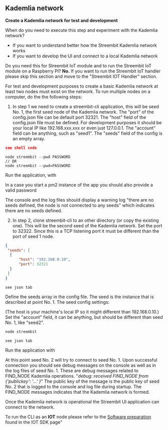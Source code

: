 ## Kademlia network

**Create a Kademlia network for test and development**

When do you need to execute this step and experiment with the Kademlia network?
* If you want to understand better how the Streembit Kademlia network works
* If you want to develop the UI and connect to a local Kademlia network

Do you need this for Streembit IoT module and to run the Streembit IoT module on a Raspberry PI? **No.**
If you want to run the Streembit IoT handler please skip this section and move to the "Streembit IOT Handler" section.

For test and development purposes to create a basic Kademlia network at least two nodes must exist on the network. To run multiple nodes on a computer, do the the following steps:

1) In step 1 we need to create a streembit-cli application, this will be seed No. 1, the first seed node of the Kademlia network.
The "port" of the config.json file can be default port 32321. The "host" field of the config.json file must be defined. For development purposes it should be your local IP like 192.168.xxx.xxx or even just 127.0.0.1.
The "account" field can be anything, such as "seed1".
The "seeds" field of the config is an empty array.

```json
see shell code
```
```shell
node streembit --pwd PASSWORD
// OR
node streembit --pwd=PASSWORD
```
Run the application, with

In a case you start a pm2 instance of the app you should also provide a valid password

The console and the log files should display a warning log "there are no seeds defined, the node is not connected to any seeds" which indicates there are no seeds defined.

2) In step 2, clone streembit-cli to an other directory (or copy the existing one). This will be the second seed of the Kademlia network. Set the port to 32322.
Since this is a TCP listening port it must be different than the port of seed 1 node.

```json
{
 "seeds": [
  {
      "host": "192.168.0.10",
      "port": 32321
  }
 ]
}
```
```shell
see json tab
```

Define the seeds array in the config file. The seed is the instance that is described at point No. 1. The seed config settings:

(The host is your machine's local IP so it might different than 192.168.0.10.)
Set the "account" field, it can be anything, but should be different than seed No. 1, like "seed2".

```bash
node streembit
```
```shell
see json tab
```

Run the application with

At this point seed No. 2 will try to connect to seed No. 1.
Upon successful connection you should see debug messages on the console as well as in the log files of seed No. 1. These are debug messages related to FIND_NODE Kademlia operations.
"*debug: received FIND_NODE from {'publickey': '...' }*"
The public key of the message is the public key of seed No. 2 that is logged to the console and log file during startup.
The FIND_NODE messages indicates that the Kademlia network is formed.

Once the Kademlia network is operational the Streembit UI application can connect to the network.

To run the CLI as an **IOT** node please refer to the [Software preparation](#software-preparation) found in the IOT SDK page"
